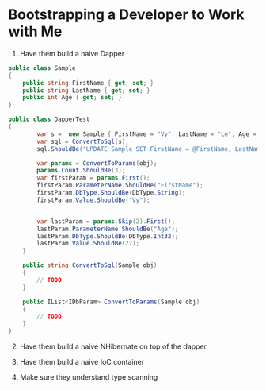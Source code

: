 # Bootstrapping a Developer to Work with Me

1. Have them build a naive Dapper

```csharp
public class Sample
{
    public string FirstName { get; set; }
    public string LastName { get; set; }
    public int Age { get; set; }
}

public class DapperTest
{
        var s =  new Sample { FirstName = "Vy", LastName = "Le", Age = 22 };
        var sql = ConvertToSql(s);
        sql.ShouldBe("UPDATE Sample SET FirstName = @FirstName, LastName = @LastName, Age = @Age")

        var params = ConvertToParams(obj);
        params.Count.ShouldBe(3);
        var firstParam = params.First();
        firstParam.ParameterName.ShouldBe("FirstName");
        firstParam.DbType.ShouldBe(DbType.String);
        firstParam.Value.ShouldBe("Vy");


        var lastParam = params.Skip(2).First();
        lastParam.ParameterName.ShouldBe("Age");
        lastParam.DbType.ShouldBe(DbType.Int32);
        lastParam.Value.ShouldBe(22);
    }

    public string ConvertToSql(Sample obj)
    {
        // TODO
    }

    public IList<IDbParam> ConvertToParams(Sample obj)
    {
        // TODO
    }
}
```

2. Have them build a naive NHibernate on top of the dapper

3. Have them build a naive IoC container

4. Make sure they understand type scanning